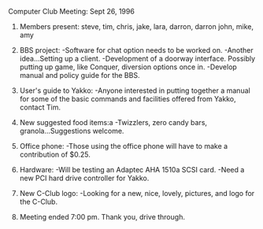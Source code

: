 Computer Club Meeting:  Sept 26, 1996 </p><p>
1.   Members present: steve, tim, chris, jake, lara, darron, darron        john, mike, amy  </p><p>
2.   BBS project: 	-Software for chat option needs to be worked on.  	-Another idea...Setting up a client. 	-Development of a doorway interface.  Possibly putting up  	 game, like Conquer, diversion options once in. 	-Develop manual and policy guide for the BBS. </p><p>
3.   User's guide to Yakko: 	-Anyone interested in putting together a manual for  	 some of the basic commands and facilities offered from 	 Yakko, contact Tim. </p><p>
4.   New suggested food items:a 	-Twizzlers, zero candy bars, granola...Suggestions welcome. </p><p>
5.   Office phone: 	-Those using the office phone will have to make a  	 contribution of $0.25. </p><p>
6.   Hardware: 	-Will be testing an Adaptec AHA 1510a SCSI card. 	-Need a new PCI hard drive controller for Yakko. </p><p>
7.   New C-Club logo: 	-Looking for a new, nice, lovely, pictures, and logo  	 for the C-Club.   </p><p>
8.   Meeting ended 7:00 pm.  Thank you, drive through. </p><p>
</p>
